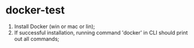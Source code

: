 # docker-test
1. Install Docker (win or mac or lin);
2. If successful installation, running command 'docker' in CLI should print out all commands;
